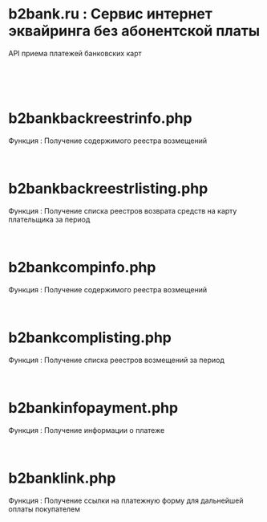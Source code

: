 # b2bank.ru : Сервис интернет эквайринга без абонентской платы

API приема платежей банковских карт

<br><br><br>


# b2bankbackreestrinfo.php
Функция : Получение содержимого реестра возмещений

<br>

# b2bankbackreestrlisting.php
Функция : Получение списка реестров возврата средств на карту плательщика за период

<br>

# b2bankcompinfo.php
Функция : Получение содержимого реестра возмещений
 
<br>
 
# b2bankcomplisting.php
Функция : Получение списка реестров возмещений за период
  
<br>

# b2bankinfopayment.php
Функция : Получение информации о платеже

<br>

# b2banklink.php
Функция : Получение ссылки на платежную форму для дальнейшей оплаты покупателем

<br>

